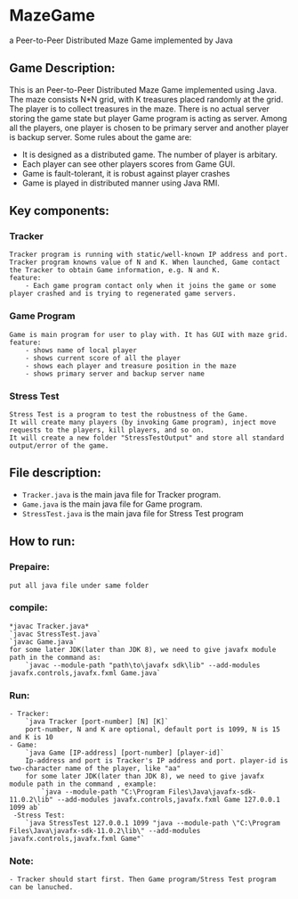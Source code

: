 # MazeGame
a Peer-to-Peer Distributed Maze Game implemented by Java

## Game Description:
This is an Peer-to-Peer Distributed Maze Game implemented using Java. The maze consists N*N grid, with K treasures placed randomly at the grid. The player is to collect treasures in the maze. There is no actual server storing the game state but player Game program is acting as server. Among all the players, one player is chosen to be primary server and another player is backup server.
Some rules about the game are:
- It is designed as a distributed game. The number of player is arbitary.
- Each player can see other players scores from Game GUI.
- Game is fault-tolerant, it is robust against player crashes
- Game is played in distributed manner using Java RMI.

## Key components:
### Tracker
	Tracker program is running with static/well-known IP address and port. 
	Tracker program knowns value of N and K. When launched, Game contact the Tracker to obtain Game information, e.g. N and K.
	feature:
		- Each game program contact only when it joins the game or some player crashed and is trying to regenerated game servers.
		
### Game Program
	Game is main program for user to play with. It has GUI with maze grid.
	feature:
		- shows name of local player
		- shows current score of all the player
		- shows each player and treasure position in the maze
		- shows primary server and backup server name

### Stress Test
	Stress Test is a program to test the robustness of the Game. 
	It will create many players (by invoking Game program), inject move requests to the players, kill players, and so on. 
	It will create a new folder "StressTestOutput" and store all standard output/error of the game.
	

## File description:
- `Tracker.java` is the main java file for Tracker program.
- `Game.java` is the main java file for Game program.
- `StressTest.java` is the main java file for Stress Test program


## How to run:
### Prepaire:
	put all java file under same folder

### compile:
	*javac Tracker.java*
	`javac StressTest.java`
	`javac Game.java`
	for some later JDK(later than JDK 8), we need to give javafx module path in the command as:
		`javac --module-path "path\to\javafx sdk\lib" --add-modules javafx.controls,javafx.fxml Game.java`
	
### Run:
	- Tracker:
		`java Tracker [port-number] [N] [K]`
		port-number, N and K are optional, default port is 1099, N is 15 and K is 10
	- Game:
		`java Game [IP-address] [port-number] [player-id]`
		Ip-address and port is Tracker's IP address and port. player-id is two-character name of the player, like "aa"
		for some later JDK(later than JDK 8), we need to give javafx module path in the command , example:
			`java --module-path "C:\Program Files\Java\javafx-sdk-11.0.2\lib" --add-modules javafx.controls,javafx.fxml Game 127.0.0.1 1099 ab`
	 -Stress Test:
		`java StressTest 127.0.0.1 1099 "java --module-path \"C:\Program Files\Java\javafx-sdk-11.0.2\lib\" --add-modules javafx.controls,javafx.fxml Game"`
	
### Note: 
	- Tracker should start first. Then Game program/Stress Test program can be lanuched.
